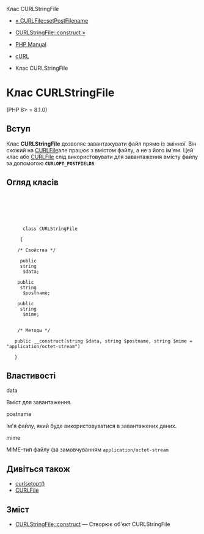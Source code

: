 Клас CURLStringFile

-   [« CURLFile::setPostFilename](curlfile.setpostfilename.md)
    
-   [CURLStringFile::construct »](curlstringfile.construct.md)
    
-   [PHP Manual](index.md)
    
-   [cURL](book.curl.md)
    
-   Клас CURLStringFile
    

# Клас CURLStringFile

(PHP 8> = 8.1.0)

## Вступ

Клас **CURLStringFile** дозволяє завантажувати файл прямо із змінної. Він схожий на [CURLFile](class.curlfile.md)але працює з вмістом файлу, а не з його ім'ям. Цей клас або [CURLFile](class.curlfile.md) слід використовувати для завантаження вмісту файлу за допомогою **`CURLOPT_POSTFIELDS`**

## Огляд класів

```synopsis

     
    

    
     
      class CURLStringFile
     
     {

    /* Свойства */
    
     public
     string
      $data;

    public
     string
      $postname;

    public
     string
      $mime;


    /* Методы */
    
   public __construct(string $data, string $postname, string $mime = "application/octet-stream")

   }
```

## Властивості

data

Вміст для завантаження.

postname

Ім'я файлу, який буде використовуватися в завантажених даних.

mime

MIME-тип файлу (за замовчуванням `application/octet-stream`

## Дивіться також

-   [curlsetopt()](function.curl-setopt.html)
-   [CURLFile](class.curlfile.md)

## Зміст

-   [CURLStringFile::construct](curlstringfile.construct.md) — Створює об'єкт CURLStringFile